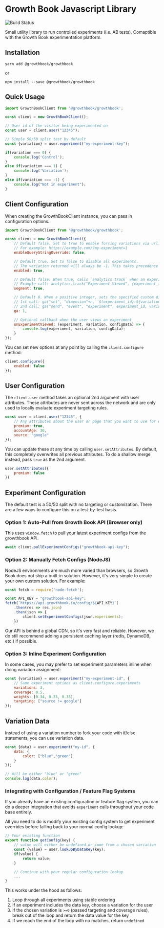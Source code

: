 # Growth Book Javascript Library

![Build Status](https://github.com/growthbook/growthbook-js/workflows/Build/badge.svg)

Small utility library to run controlled experiments (i.e. AB tests). Comaptible with the Growth Book experimentation platform.

## Installation

`yarn add @growthbook/growthbook` 

or 

`npm install --save @growthbook/growthbook`

## Quick Usage

```js
import GrowthBookClient from '@growthbook/growthbook';

const client = new GrowthBookClient();

// User id of the visitor being experimented on
const user = client.user("12345");

// Simple 50/50 split test by default
const {variation} = user.experiment("my-experiment-key");

if(variation === 0) {
    console.log('Control');
}
else if(variation === 1) {
    console.log('Variation');
}
else if(variation === -1) {
    console.log("Not in experiment");
}
```

## Client Configuration

When creating the GrowthBookClient instance, you can pass in configuration options.

```js
import GrowthBookClient from '@growthbook/growthbook';

const client = new GrowthBookClient({
    // Default false. Set to true to enable forcing variations via url. Very useful for QA.
    // For example: https://example.com/?my-experiment=1
    enableQueryStringOverride: false,

    // Default true. Set to false to disable all experiments.
    // The variation returned will always be -1. This takes precedence over every other option.
    enabled: true,

    // Default false. When true, calls `analytics.track` when an experiment is viewed
    // Example call: analytics.track("Experiment Viewed", {experiment_id, variation_id, ...configData})
    segment: true,

    // Default 0. When a positive integer, sets the specified custom dimension and fires an event using window.ga
    // 1st call: ga("set", "dimension"+n, `$(experiment_id}:${variation_number}`);
    // 2nd call: ga("send", "event", "experiment", experiment_id, variation_number);
    ga: 1,

    // Optional callback when the user views an experiment
    onExperimentViewed: (experiment, variation, configData) => {
        console.log(experiment, variation, configData);
    }
});
```

You can set new options at any point by calling the `client.configure` method:

```js
client.configure({
    enabled: false
});
```

## User Configuration

The `client.user` method takes an optional 2nd argument with user attributes.  These attributes are never sent across the network and are only used to locally evaluate experiment targeting rules.

```js
const user = client.user("12345", {
    // Any attributes about the user or page that you want to use for experiment targeting
    premium: true,
    accountAge: 36,
    source: "google"
});
```

You can update these at any time by calling `user.setAttributes`. By default, this completely overwrites all previous attributes. To do a 
shallow merge instead, pass `true` as the 2nd argument.

```js
user.setAttributes({
    premium: false
})
```

## Experiment Configuration

The default test is a 50/50 split with no targeting or customization.  There are a few ways to configure this on a test-by-test basis.

### Option 1: Auto-Pull from Growth Book API (Browser only)

This uses `window.fetch` to pull your latest experiment configs from the growthbook API.

```js
await client.pullExperimentConfigs("growthbook-api-key");
```

### Option 2: Manually Fetch Configs (NodeJS)

NodeJS environments are much more varied than browsers, so Growth Book does not ship a built-in solution.  However, 
it's very simple to create your own custom solution.  For example:

```js
const fetch = require('node-fetch');

const API_KEY = "growthbook-api-key";
fetch(`https://api.growthbook.io/config/${API_KEY}`)
    .then(res => res.json)
    .then(json => {
        client.setExperimentConfigs(json.experiments);
    })
```

Our API is behind a global CDN, so it's very fast and reliable.  However, we do still recommend adding a persistent caching layer (redis, DynamoDB, etc.) if possible.

### Option 3: Inline Experiment Configuration

In some cases, you may prefer to set experiment parameters inline when doing variation assignment:

```js
const {variation} = user.experiment("my-experiment-id", {
    // Same experiment options as client.configure.experiments
    variations: 3,
    coverage: 0.5,
    weights: [0.34, 0.33, 0.33],
    targeting: ["source != google"]
});
```

## Variation Data

Instead of using a variation number to fork your code with if/else statements, you can use variation data.

```js
const {data} = user.experiment("my-id", {
    data: {
        color: ["blue","green"]
    }
});

// Will be either "blue" or "green"
console.log(data.color);
```

### Integrating with Configuration / Feature Flag Systems

If you already have an existing configuration or feature flag system, you can do a deeper integration that 
avoids `experiment` calls throughout your code base entirely.

All you need to do is modify your existing config system to get experiment overrides before falling back to your normal config lookup:

```js
// Your existing function
export function getConfig(key) {
    // value will either be undefined or come from a chosen variation
    const {value} = user.lookupByDataKey(key);
    if(value) {
        return value;
    }

    // Continue with your regular configuration lookup
    ...
}
```

This works under the hood as follows:

1.  Loop through all experiments using stable ordering
2.  If an experiment includes the data key, choose a variation for the user
3.  If the chosen variation is `>=0` (passed targeting and coverage rules), break out of the loop and return the data value for the key
4.  If we reach the end of the loop with no matches, return `undefined`